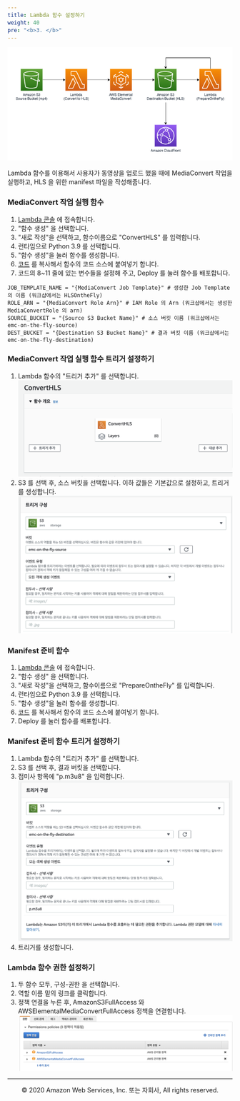 ```yaml
---
title: Lambda 함수 설정하기
weight: 40
pre: "<b>3. </b>"
---
```


![Diagram](images/diagram.png)

Lambda 함수를 이용해서 사용자가 동영상을 업로드 했을 때에 MediaConvert 작업을 실행하고, HLS 을 위한 manifest 파일을 작성해줍니다.

### MediaConvert 작업 실행 함수
1. [Lambda 콘솔](https://console.aws.amazon.com/lambda) 에 접속합니다.
1. "함수 생성" 을 선택합니다.
1. "새로 작성"을 선택하고, 함수이름으로 "ConvertHLS" 를 입력합니다.
1. 런타임으로 Python 3.9 를 선택합니다.
1. "함수 생성"을 눌러 함수를 생성합니다.
1. [코드](https://github.com/k2sebeom/mediaconvert-on-the-fly/blob/main/LambdaFunctions/ConvertHLS/lambda_function.py) 를 복사해서 함수의 코드 소스에 붙여넣기 합니다.
1. 코드의 8~11 줄에 있는 변수들을 설정해 주고, Deploy 를 눌러 함수를 배포합니다.
```
JOB_TEMPLATE_NAME = "{MediaConvert Job Template}" # 생성한 Job Template 의 이름 (워크샵에서는 HLSOntheFly)
ROLE_ARN = "{MediaConvert Role Arn}" # IAM Role 의 Arn (워크샵에서는 생성한 MediaConvertRole 의 arn)
SOURCE_BUCKET = "{Source S3 Bucket Name}" # 소스 버킷 이름 (워크샵에서는 emc-on-the-fly-source)
DEST_BUCKET = "{Destination S3 Bucket Name}" # 결과 버킷 이름 (워크샵에서는 emc-on-the-fly-destination)
```
### MediaConvert 작업 실행 함수 트리거 설정하기
1. Lambda 함수의 "트리거 추가" 를 선택합니다. ![LAMBDA1](images/ko/lambda1.png)
1. S3 를 선택 후, 소스 버킷을 선택합니다. 이하 값들은 기본값으로 설정하고, 트리거를 생성합니다. ![LAMBDA](images/ko/lambda2.png)

### Manifest 준비 함수
1. [Lambda 콘솔](https://console.aws.amazon.com/lambda) 에 접속합니다.
1. "함수 생성" 을 선택합니다.
1. "새로 작성"을 선택하고, 함수이름으로 "PrepareOntheFly" 를 입력합니다.
1. 런타임으로 Python 3.9 를 선택합니다.
1. "함수 생성"을 눌러 함수를 생성합니다.
1. [코드](https://github.com/k2sebeom/mediaconvert-on-the-fly/blob/main/LambdaFunctions/PrepareOntheFlyHLS/lambda_function.py) 를 복사해서 함수의 코드 소스에 붙여넣기 합니다.
1. Deploy 를 눌러 함수를 배포합니다.

### Manifest 준비 함수 트리거 설정하기
1. Lambda 함수의 "트리거 추가" 를 선택합니다.
1. S3 를 선택 후, 결과 버킷을 선택합니다.
1. 접미사 항목에 "p.m3u8" 을 입력합니다. ![LAMBDA](images/ko/lambda3.png)
1. 트리거를 생성합니다.

### Lambda 함수 권한 설정하기
1. 두 함수 모두, 구성-권한 을 선택합니다.
1. 역할 이름 밑의 링크를 클릭합니다.
1. 정책 연결을 누른 후, AmazonS3FullAccess 와 AWSElementalMediaConvertFullAccess 정책을 연결합니다. ![LAMBDA](images/ko/lambda4.png)

---
<p align="center">
© 2020 Amazon Web Services, Inc. 또는 자회사, All rights reserved.
</p>
